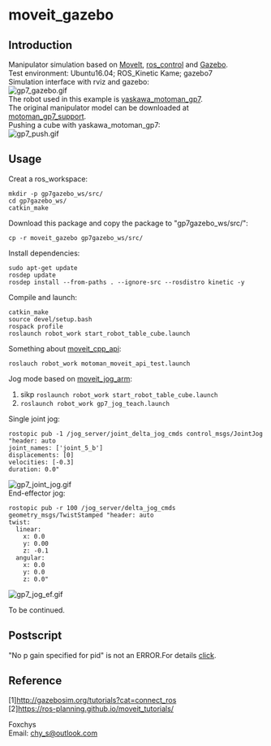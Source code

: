 # moveit_gazebo  
## Introduction
Manipulator simulation based on [MoveIt](https://moveit.ros.org/), [ros_control](http://wiki.ros.org/ros_control) and [Gazebo](http://gazebosim.org/).  
Test environment: Ubuntu16.04; ROS_Kinetic Kame; gazebo7  
Simulation interface with rviz and gazebo:  
![gp7_gazebo.gif](https://raw.githubusercontent.com/foxchys/ROS_Study/master/moveit_gazebo/pictures/gp7_gazebo.gif)  
The robot used in this example is [yaskawa_motoman_gp7](https://www.motoman.com/en-us/products/robots/industrial/assembly-handling/gp-series/gp7).  
The original manipulator model can be downloaded at [motoman_gp7_support](https://github.com/ros-industrial/motoman/tree/kinetic-devel/motoman_gp7_support).  
Pushing a cube with yaskawa_motoman_gp7:  
![gp7_push.gif](https://raw.githubusercontent.com/foxchys/ROS_Study/master/moveit_gazebo/pictures/gp7_push.gif)  
## Usage  
Creat a ros_workspace:  
```
mkdir -p gp7gazebo_ws/src/
cd gp7gazebo_ws/
catkin_make
```  
Download this package and copy the package to "gp7gazebo_ws/src/":  
```
cp -r moveit_gazebo gp7gazebo_ws/src/
```  
Install dependencies:  
```
sudo apt-get update
rosdep update
rosdep install --from-paths . --ignore-src --rosdistro kinetic -y
```  
Compile and launch:  
```
catkin_make
source devel/setup.bash
rospack profile
roslaunch robot_work start_robot_table_cube.launch
```  
Something about [moveit_cpp_api](http://docs.ros.org/kinetic/api/moveit_tutorials/html/doc/move_group_interface/move_group_interface_tutorial.html#getting-started):  
```
roslauch robot_work motoman_moveit_api_test.launch
```  
Jog mode based on [moveit_jog_arm](https://github.com/ros-planning/moveit/tree/master/moveit_experimental/moveit_jog_arm):  

1.  sikp `roslaunch robot_work start_robot_table_cube.launch`
2. `roslaunch robot_work gp7_jog_teach.launch`

Single joint jog:  
```
rostopic pub -1 /jog_server/joint_delta_jog_cmds control_msgs/JointJog "header: auto
joint_names: ['joint_5_b']
displacements: [0]
velocities: [-0.3]
duration: 0.0"
```  
![gp7_joint_jog.gif](https://raw.githubusercontent.com/foxchys/ROS_Study/master/moveit_gazebo/pictures/gp7_joint_jog.gif)  
End-effector jog:  
```
rostopic pub -r 100 /jog_server/delta_jog_cmds geometry_msgs/TwistStamped "header: auto
twist:
  linear:
    x: 0.0
    y: 0.00
    z: -0.1
  angular:
    x: 0.0
    y: 0.0
    z: 0.0"
```  
![gp7_jog_ef.gif](https://raw.githubusercontent.com/foxchys/ROS_Study/master/moveit_gazebo/pictures/gp7_jog_ef.gif)  

To be continued.  

## Postscript  
"No p gain specified for pid" is not an ERROR.For details [click](https://answers.ros.org/question/293830/what-is-the-fix-for-no-p-gain-specified-for-pid-namespace-gazebo_ros_controlpid_gainsback_right_wheel_joint-ros-melodic/).  

## Reference  
[1]http://gazebosim.org/tutorials?cat=connect_ros  
[2]https://ros-planning.github.io/moveit_tutorials/  



Foxchys  
Email: chy_s@outlook.com
